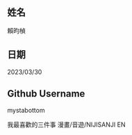 姓名
----
賴昀楨

日期
----
2023/03/30

Github Username
---------------
mystabottom

我最喜歡的三件事
漫畫/音遊/NIJISANJI EN
